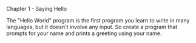 Chapter 1 - Saying Hello

The "Hello World" program is the first program you learn to write in many
languages, but it doesn't involve any input.
So create a program that prompts for your name and prints a greeting using your
name.
